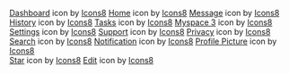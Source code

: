 <a target="_blank" href="https://icons8.com/icon/TPXhNjRudwmY/performance-macbook">Dashboard</a> icon by <a target="_blank" href="https://icons8.com">Icons8</a>
<a target="_blank" href="https://icons8.com/icon/73/home">Home</a> icon by <a target="_blank" href="https://icons8.com">Icons8</a>
<a target="_blank" href="https://icons8.com/icon/118377/chat-message">Message</a> icon by <a target="_blank" href="https://icons8.com">Icons8</a>
<a target="_blank" href="https://icons8.com/icon/58761/activity-history">History</a> icon by <a target="_blank" href="https://icons8.com">Icons8</a>
<a target="_blank" href="https://icons8.com/icon/61191/tasks">Tasks</a> icon by <a target="_blank" href="https://icons8.com">Icons8</a>
<a target="_blank" href="https://icons8.com/icon/38853/myspace-3">Myspace 3</a> icon by <a target="_blank" href="https://icons8.com">Icons8</a>
<a target="_blank" href="https://icons8.com/icon/364/settings">Settings</a> icon by <a target="_blank" href="https://icons8.com">Icons8</a>
<a target="_blank" href="https://icons8.com/icon/11679/support">Support</a> icon by <a target="_blank" href="https://icons8.com">Icons8</a>
<a target="_blank" href="https://icons8.com/icon/7968/privacy">Privacy</a> icon by <a target="_blank" href="https://icons8.com">Icons8</a>
<a target="_blank" href="https://icons8.com/icon/132/search">Search</a> icon by <a target="_blank" href="https://icons8.com">Icons8</a>
<a target="_blank" href="https://icons8.com/icon/11642/notification">Notification</a> icon by <a target="_blank" href="https://icons8.com">Icons8</a>
<a target="_blank" href="https://icons8.com/icon/7820/male-user">Profile Picture</a> icon by <a target="_blank" href="https://icons8.com">Icons8</a>    
<a target="_blank" href="https://icons8.com/icon/104/star">Star</a> icon by <a target="_blank" href="https://icons8.com">Icons8</a>
<a target="_blank" href="https://icons8.com/icon/49/edit">Edit</a> icon by <a target="_blank" href="https://icons8.com">Icons8</a>